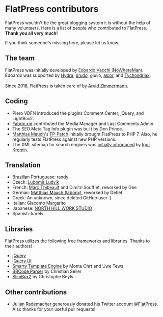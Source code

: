 # FlatPress contributors
FlatPress wouldn't be the great blogging system it is without the help of many volunteers. Here is a list of people who contributed to FlatPress. __Thank you all very much!__

If you think someone's missing here, please let us know.

## The team
FlatPress was initially developed by [Edoardo Vacchi (NoWhereMan)](https://github.com/evacchi "github.com/evacchi"). Edoardo was supported by [Hydra](http://hydra.clans.it/ "hydra.clans.it"), [drudo](https://drudotec.wordpress.com/ "drudotec.wordpress.com"), giulio, [alcor](http://alcor.altervista.org/ "alcor.altervista.org"), and [Tychondriax](http://tychondriax.altervista.org/blog/ "tychondriax.altervista.org").<br>
<br>
Since 2018, FlatPress is taken care of by [Arvid Zimmermann](https://arvidzimmermann.de "arvidzimmermann.de").

## Coding
- Piero VDFN introduced the plugins Comment Center, jQuery, and LightBox2.
- [Fabrix.xm](https://kirgroup.com/) contributed the Media Manager and Last Comments Admin.
- The SEO Meta Tag Info plugin was built by Don Prince.
- [Matthias Mauch](http://www.aadmm.org/)'s [FP-Patch](http://www.aadmm.org/fp-patch/) initially brought FlatPress to PHP 7. Also, he regularly tests FlatPress against new PHP versions.
- The XML sitemap for search engines was [initially introduced](https://www.igorkromin.net/index.php/2013/02/18/adding-a-google-compatible-sitemap-to-flatpress/) by [Igor Kromin](https://www.igorkromin.net/).

## Translation
- Brazilian Portuguese: randy
- Czech: [Lubomír Ludvík](http://flatpress.cz/)
- French: [Marc Thibeault](https://github.com/MarcThibeault) and Dimitri Soufflet, reworked by Gee
- German: [Matthias Mauch (laborix)](http://www.aadmm.org/), reworked by Detlef
- Greek: An unknown, since deleted GitHub user :(
- Italian: Giacomo Margarito
- Japanese: [NORTH HILL WORK STUDIO](https://nhws.localinfo.jp/)
- Spanish: karelv

## Libraries
FlatPress utilizes the following free frameworks and libraries. Thanks to their authors!
- [jQuery](https://jquery.com/)
- [jQuery UI](https://jqueryui.com/)
- [Smarty Template Engine](https://www.smarty.net/) by Monte Ohrt and Uwe Tews
- [BBCode Parser](http://christian-seiler.de/projekte/php/bbcode/) by Christian Seiler
- [SlimBox2](https://www.digitalia.be/software/slimbox2/) by Christophe Beyls

## Other contributions
- [Julian Rademacher](https://moortaube.de/) generously donated his Twitter account [@FlatPress](https://twitter.com/FlatPress). Also thanks for your useful pull requests!
